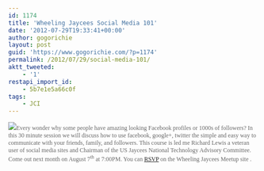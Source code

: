 ```yaml
---
id: 1174
title: 'Wheeling Jaycees Social Media 101'
date: '2012-07-29T19:33:41+00:00'
author: gogorichie
layout: post
guid: 'https://www.gogorichie.com/?p=1174'
permalink: /2012/07/29/social-media-101/
aktt_tweeted:
    - '1'
restapi_import_id:
    - 5b7e1e5a66c0f
tags:
    - JCI
---
```


![](https://www.gogorichie.com/wp-content/uploads/2012/07/073012_0033_SocialMedia1.png)<span style="color:#666666;font-family:Verdana;font-size:9pt;">Every wonder why some people have amazing looking Facebook profiles or 1000s of followers? In this 30 minute session we will discuss how to use facebook, google+, twitter the simple and easy way to communicate with your friends, family, and followers. This course is led me Richard Lewis a veteran user of social media sites and Chairman of the US Jaycees National Technology Advisory Committee. Come out next month on August 7<sup>th</sup> at 7:00PM. You can [RSVP](http://www.meetup.com/WheelingJaycees/events/75088202/) on the Wheeling Jaycees Meetup site .</span>